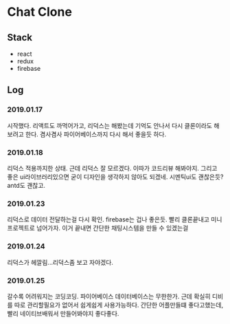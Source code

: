 # Chat Clone 

## Stack
- react
- redux
- firebase

## Log
### 2019.01.17
시작했다. 리액트도 까먹어가고, 리덕스는 해봤는데 기억도 안나서 다시 클론이라도 해보려고 한다. 겸사겸사 파이어베이스까지 다시 해서 좋을듯 하다.

### 2019.01.18
리덕스 적용까지한 상태. 근데 리덕스 잘 모르겠다. 이따가 코드리뷰 해봐야지. 그리고 좋은 ui라이브러리있으면 굳이 디자인을 생각하지 않아도 되겠네. 시멘틱ui도 괜찮은듯? antd도 괜찮고.

### 2019.01.23
리덕스로 데이터 전달하는걸 다시 확인. firebase는 겁나 좋은듯. 빨리 클론끝내고 미니 프로젝트로 넘어가자. 이거 끝내면 간단한 채팅시스템을 만들 수 있겠는걸

### 2019.01.24
리덕스가 헤깔림...리덕스좀 보고 자야겠다.

### 2019.01.25
갈수록 어려워지는 코딩코딩. 파이어베이스 데이터베이스는 무한한가. 근데 확실히 디비를 따로 관리할필요가 없어서 쉽게쉽게 사용가능하다. 간단한 어플만들떄 좋다고했는데, 빨리 네이티브배워서 만들어봐야지 좋다좋다.

